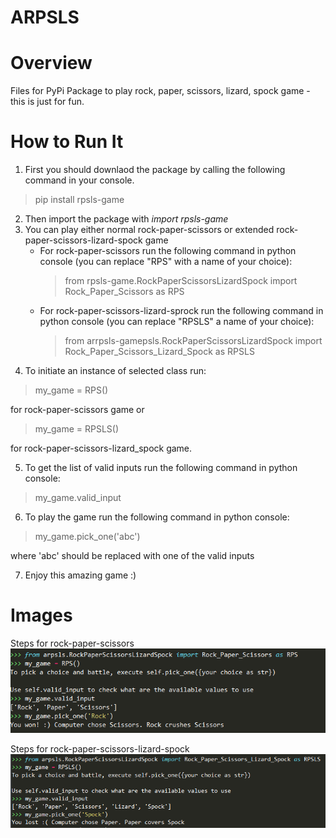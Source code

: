 # ARPSLS

# Overview
Files for PyPi Package to play rock, paper, scissors, lizard, spock game - this is just for fun.

# How to Run It
1) First you should downlaod the package by calling the following command in your console.
> pip install rpsls-game
2) Then import the package with *import rpsls-game*
3) You can play either normal rock-paper-scissors or extended rock-paper-scissors-lizard-spock game
	- For rock-paper-scissors run the following command in python console (you can replace "RPS" with a name of your choice):
		> from rpsls-game.RockPaperScissorsLizardSpock import Rock_Paper_Scissors as RPS
	- For rock-paper-scissors-lizard-sprock run the following command in python console (you can replace "RPSLS" a name of your choice):
		> from arrpsls-gamepsls.RockPaperScissorsLizardSpock import Rock_Paper_Scissors_Lizard_Spock as RPSLS
4) To initiate an instance of selected class run:
> my_game = RPS()

for rock-paper-scissors game or
> my_game = RPSLS()

for rock-paper-scissors-lizard_spock game.

5) To get the list of valid inputs run the following command in python console:
> my_game.valid_input
6) To play the game run the following command in python console:
> my_game.pick_one('abc')

where 'abc' should be replaced with one of the valid inputs

7) Enjoy this amazing game :)

# Images
Steps for rock-paper-scissors
![RPS_steps](https://github.com/acp91/ARPSLS_game/blob/master/images/RPS_steps.png)

Steps for rock-paper-scissors-lizard-spock
![RPSLS_steps](https://github.com/acp91/ARPSLS_game/blob/master/images/RPSLS_steps.png)